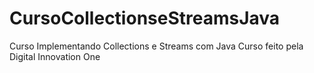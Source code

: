 # CursoCollectionseStreamsJava
Curso Implementando Collections e Streams com Java
Curso feito pela Digital Innovation One
